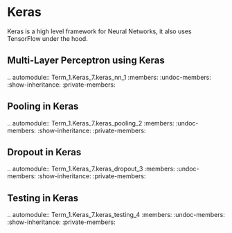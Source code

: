 Keras
=====

Keras is a high level framework for Neural Networks, it also uses TensorFlow under the hood.


Multi-Layer Perceptron using Keras
----------------------------------

.. automodule:: Term_1.Keras_7.keras_nn_1
   :members:
   :undoc-members:
   :show-inheritance:
   :private-members:

Pooling in Keras
----------------

.. automodule:: Term_1.Keras_7.keras_pooling_2
   :members:
   :undoc-members:
   :show-inheritance:
   :private-members:

Dropout in Keras
----------------

.. automodule:: Term_1.Keras_7.keras_dropout_3
   :members:
   :undoc-members:
   :show-inheritance:
   :private-members:

Testing in Keras
----------------

.. automodule:: Term_1.Keras_7.keras_testing_4
   :members:
   :undoc-members:
   :show-inheritance:
   :private-members: